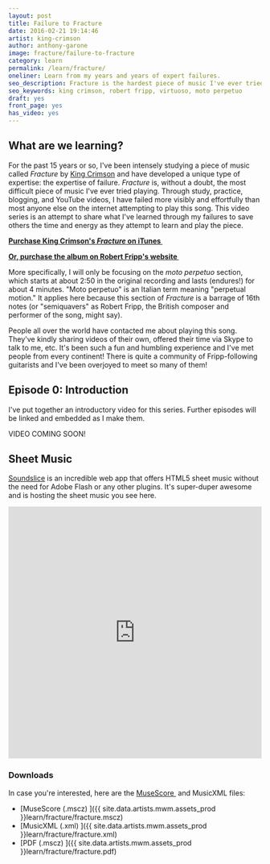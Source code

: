 ```yaml
---
layout: post
title: Failure to Fracture
date: 2016-02-21 19:14:46
artist: king-crimson
author: anthony-garone
image: fracture/failure-to-fracture
category: learn
permalink: /learn/fracture/
oneliner: Learn from my years and years of expert failures.
seo_description: Fracture is the hardest piece of music I've ever tried to learn.
seo_keywords: king crimson, robert fripp, virtuoso, moto perpetuo
draft: yes
front_page: yes
has_video: yes
---
```

## What are we learning?

For the past 15 years or so, I've been intensely studying a piece of music called *Fracture* by [King Crimson](/discover/king-crimson) and have developed a unique type of expertise: the expertise of failure. *Fracture* is, without a doubt, the most difficult piece of music I've ever tried playing. Through study, practice, blogging, and YouTube videos, I have failed more visibly and effortfully than most anyone else on the internet attempting to play this song. This video series is an attempt to share what I've learned through my failures to save others the time and energy as they attempt to learn and play the piece.

**[Purchase King Crimson's *Fracture* on iTunes&nbsp;<i class="non-mwm fa fa-external-link-square"></i>](https://itunes.apple.com/us/album/fracture/id978457922?i=978458012)**

**[Or, purchase the album on Robert Fripp's website&nbsp;<i class="non-mwm fa fa-external-link-square"></i>](http://store.nexternal.com/dgm/starless-and-bible-black-c228.aspx)**

More specifically, I will only be focusing on the *moto perpetuo* section, which starts at about 2:50 in the original recording and lasts (endures!) for about 4 minutes. "Moto perpetuo" is an Italian term meaning "perpetual motion." It applies here because this section of *Fracture* is a barrage of 16th notes (or "semiquavers" as Robert Fripp, the British composer and performer of the song, might say).

People all over the world have contacted me about playing this song. They've kindly sharing videos of their own, offered their time via Skype to talk to me, etc. It's been such a fun and humbling experience and I've met people from every continent! There is quite a community of Fripp-following guitarists and I've been overjoyed to meet so many of them!

## Episode 0: Introduction

I've put together an introductory video for this series. Further episodes will be linked and embedded as I make them.

VIDEO COMING SOON!

<!--
<div class="video-wrapper"><iframe width="560" height="315" src="https://www.youtube.com/embed/MzQMhJhY1RY" frameborder="0" allowfullscreen></iframe></div>
-->

## Sheet Music

[Soundslice](/gear/soundslice) is an incredible web app that offers HTML5 sheet music without the need for Adobe Flash or any other plugins. It's super-duper awesome and is hosting the sheet music you see here.

<iframe src="https://www.soundslice.com/scores/40913/embed/" width="100%" height="500" frameBorder="0" allowfullscreen></iframe>

### Downloads

In case you're interested, here are the [MuseScore&nbsp;<i class="non-mwm fa fa-external-link-square"></i>](http://musescore.org) and MusicXML files:

- [MuseScore (.mscz)&nbsp;<i class="fa fa-download"></i>]({{ site.data.artists.mwm.assets_prod }}learn/fracture/fracture.mscz)
- [MusicXML (.xml)&nbsp;<i class="fa fa-download"></i>]({{ site.data.artists.mwm.assets_prod }}learn/fracture/fracture.xml)
- [PDF (.mscz)&nbsp;<i class="fa fa-download"></i>]({{ site.data.artists.mwm.assets_prod }}learn/fracture/fracture.pdf)
